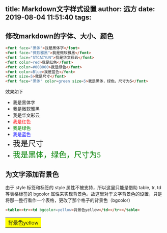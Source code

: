 title: Markdown文字样式设置
author: 远方
date: 2019-08-04 11:51:40
tags:
---
## 修改markdown的字体、大小、颜色
```markdown
<font face="黑体">我是黑体字</font>
<font face="微软雅黑">我是微软雅黑</font>
<font face="STCAIYUN">我是华文彩云</font>
<font color=red>我是红色</font>
<font color=#008000>我是绿色</font>
<font color=Blue>我是蓝色</font>
<font size=5>我是尺寸</font>
<font face="黑体" color=green size=5>我是黑体，绿色，尺寸为5</font>
```
效果如下
- <font face="黑体">我是黑体字</font>
- <font face="微软雅黑">我是微软雅黑</font>
- <font face="STCAIYUN">我是华文彩云</font>
- <font color=red>我是红色</font>
- <font color=#008000>我是绿色</font>
- <font color=Blue>我是蓝色</font>
- <font size=5>我是尺寸</font>
- <font face="黑体" color=green size=5>我是黑体，绿色，尺寸为5</font>
## 为文字添加背景色
由于 style 标签和标签的 style 属性不被支持，所以这里只能是借助 table, tr, td 等表格标签的 bgcolor 属性来实现背景色。故这里对于文字背景色的设置，只是将那一整行看作一个表格，更改了那个格子的背景色（bgcolor）
```markdown
<table><tr><td bgcolor=yellow>背景色yellow</td></tr></table>
```
<table><tr><td bgcolor=yellow>背景色yellow</td></tr></table>

